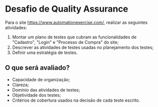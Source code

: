# Desafio de Quality Assurance

Para o site https://www.automationexercise.com/, realizar as seguintes atividades: 

1. Montar um plano de testes que cubram as funcionalidades de "Cadastro", "Login" e "Processo de Compra" do site;
2. Descrever as atividades de testes usadas no planejamento dos testes;
3. Definir uma estratégia de testes.

## O que será avaliado?

- Capacidade de organização;
- Clareza;
- Domínio das atividades de testes;
- Objetividade dos testes;
- Critérios de cobertura usados na decisão de cada teste escrito.
